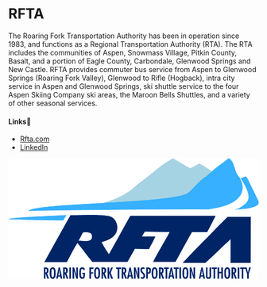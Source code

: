 # RFTA  
The Roaring Fork Transportation Authority has been in operation since 1983, and functions as a Regional Transportation Authority (RTA). The RTA includes the communities of Aspen, Snowmass Village, Pitkin County, Basalt, and a portion of Eagle County, Carbondale, Glenwood Springs and New Castle. RFTA provides commuter bus service from Aspen to Glenwood Springs (Roaring Fork Valley), Glenwood to Rifle (Hogback), intra city service in Aspen and Glenwood Springs, ski shuttle service to the four Aspen Skiing Company ski areas, the Maroon Bells Shuttles, and a variety of other seasonal services.

#### Links🔗
- [Rfta.com](https://www.rfta.com/)
- [LinkedIn](https://www.linkedin.com/company/roaring-fork-transportation-authority)

![Roaring Fork Transportation Authority Logo](https://github.com/RoaringForkTransportationAuthority/.github/blob/main/media/roaring_fork_transportation_authority_logo_white.jpg?raw=true)



